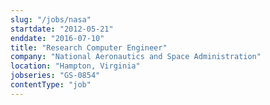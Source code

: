 ```yaml
---
slug: "/jobs/nasa"
startdate: "2012-05-21"
enddate: "2016-07-10"
title: "Research Computer Engineer"
company: "National Aeronautics and Space Administration"
location: "Hampton, Virginia"
jobseries: "GS-0854"
contentType: "job"
---
```

